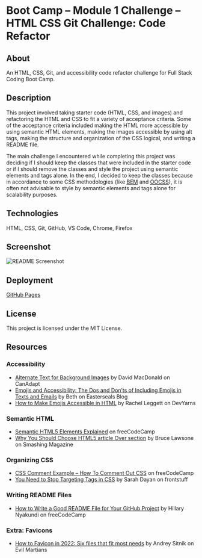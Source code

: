 # Boot Camp – Module 1 Challenge – HTML CSS Git Challenge: Code Refactor

## About

An HTML, CSS, Git, and accessibility code refactor challenge for Full Stack Coding Boot Camp.

## Description

This project involved taking starter code (HTML, CSS, and images) and refactoring the HTML and CSS to fit a variety of acceptance criteria. Some of the acceptance criteria included making the HTML more accessible by using semantic HTML elements, making the images accessible by using alt tags, making the structure and organization of the CSS logical, and writing a README file.

The main challenge I encountered while completing this project was deciding if I should keep the classes that were included in the starter code or if I should remove the classes and style the project using semantic elements and tags alone. In the end, I decided to keep the classes because in accordance to some CSS methodologies (like [BEM](https://getbem.com/) and [OOCSS](http://oocss.org/)), it is often not advisable to style by semantic elements and tags alone for scalability purposes.

## Technologies

HTML, CSS, Git, GitHub, VS Code, Chrome, Firefox

## Screenshot

![README Screenshot](assets/images/readme-screenshot.jpg)

## Deployment

[GitHub Pages](https://kkarrwrites.github.io/boot-camp-module-01-challenge/)

## License

This project is licensed under the MIT License.

## Resources

### Accessibility

- [Alternate Text for Background Images](https://www.davidmacd.com/blog/alternate-text-for-css-background-images.html) by David MacDonald on CanAdapt
- [Emojis and Accessibility: The Dos and Don’ts of Including Emojis in Texts and Emails](https://blog.easterseals.com/emojis-and-accessibility-the-dos-and-donts-of-including-emojis-in-texts-and-emails/) by Beth on Easterseals Blog
- [How to Make Emojis Accessible in HTML](https://devyarns.com/accessible-emojis/) by Rachel Leggett on DevYarns

### Semantic HTML

- [Semantic HTML5 Elements Explained](https://www.freecodecamp.org/news/semantic-html5-elements/) on freeCodeCamp
- [Why You Should Choose HTML5 article Over section](https://www.smashingmagazine.com/2020/01/html5-article-section/) by Bruce Lawsone on Smashing Magazine

### Organizing CSS

- [CSS Comment Example – How To Comment Out CSS](https://www.freecodecamp.org/news/comments-in-css/) on freeCodeCamp
- [You Need to Stop Targeting Tags in CSS](https://frontstuff.io/you-need-to-stop-targeting-tags-in-css) by Sarah Dayan on frontstuff

### Writing README Files

- [How to Write a Good README File for Your GitHub Project](https://www.freecodecamp.org/news/how-to-write-a-good-readme-file/) by Hillary Nyakundi on freeCodeCamp

### Extra: Favicons

- [How to Favicon in 2022: Six files that fit most needs](https://evilmartians.com/chronicles/how-to-favicon-in-2021-six-files-that-fit-most-needs) by Andrey Sitnik on Evil Martians
